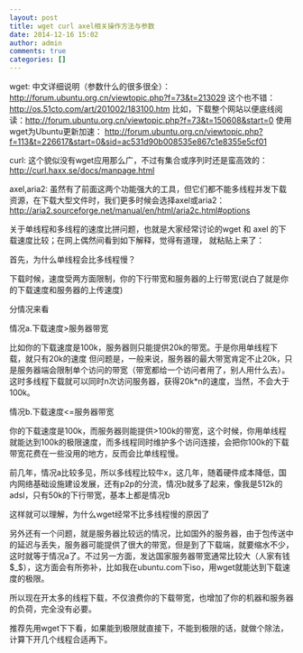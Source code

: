 ```yaml
---
layout: post
title: wget curl axel相关操作方法与参数
date: 2014-12-16 15:02
author: admin
comments: true
categories: []
---
```

wget:
中文详细说明（参数什么的很多很全）：http://forum.ubuntu.org.cn/viewtopic.php?f=73&t=213029
这个也不错：  http://os.51cto.com/art/201002/183100.htm
比如，下载整个网站以便底线阅读：http://forum.ubuntu.org.cn/viewtopic.php?f=73&t=150608&start=0
使用wget为Ubuntu更新加速：
http://forum.ubuntu.org.cn/viewtopic.php?f=113&t=226617&start=0&sid=ac531d90b008535e867c1e8355e5cf01
 
curl:
这个貌似没有wget应用那么广，不过有集合或序列时还是蛮高效的：http://curl.haxx.se/docs/manpage.html
 
axel,aria2:
虽然有了前面这两个功能强大的工具，但它们都不能多线程并发下载资源，在下载大型文件时，我们更多时候会选择axel或aria2：
http://aria2.sourceforge.net/manual/en/html/aria2c.html#options
 
 
关于单线程和多线程的速度比拼问题，也就是大家经常讨论的wget 和 axel 的下载速度比较；在网上偶然间看到如下解释，觉得有道理，
就粘贴上来了：
 
 
首先，为什么单线程会比多线程慢？ 

下载时候，速度受两方面限制，你的下行带宽和服务器的上行带宽(说白了就是你的下载速度和服务器的上传速度) 

分情况来看 

情况a.下载速度>服务器带宽 

比如你的下载速度是100k，服务器则只能提供20k的带宽。于是你用单线程下载，就只有20k的速度 
但问题是，一般来说，服务器的最大带宽肯定不止20k，只是服务器端会限制单个访问的带宽（带宽都给一个访问者用了，别人用什么去）。这时多线程下载就可以同时n次访问服务器，获得20k*n的速度，当然，不会大于100k。 

情况b.下载速度<=服务器带宽 

你的下载速度是100k，而服务器则能提供>100k的带宽，这个时候，你用单线程就能达到100k的极限速度，而多线程同时维护多个访问连接，会把你100k的下载带宽花费在一些没用的地方，反而会比单线程慢。 

前几年，情况a比较多见，所以多线程比较牛x，这几年，随着硬件成本降低，国内网络基础设施建设发展，还有p2p的分流，情况b就多了起来，像我是512k的adsl，只有50k的下行带宽，基本上都是情况b 

这样就可以理解，为什么wget经常不比多线程慢的原因了 

另外还有一个问题，就是服务器比较远的情况，比如国外的服务器，由于包传送中的延迟与丢失，服务器可能提供了很大的带宽，但是到了下载端，就要缩水不少，这时就等于情况a了。不过另一方面，发达国家服务器带宽通常比较大（人家有钱$_$），这方面会有所弥补，比如我在ubuntu.com下iso，用wget就能达到下载速度的极限。 

所以现在开太多的线程下载，不仅浪费你的下载带宽，也增加了你的机器和服务器的负荷，完全没有必要。 

推荐先用wget下下看，如果能到极限就直接下，不能到极限的话，就做个除法，计算下开几个线程合适再下。
